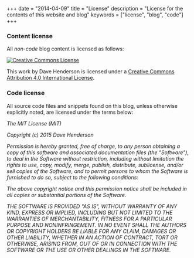 +++
date = "2014-04-09"
title = "License"
description = "License for the contents of this website and blog"
keywords = ["license", "blog", "code"]
+++

### Content license

All _non-code_ blog content is licensed as follows:

<a rel="license" href="http://creativecommons.org/licenses/by/4.0/"><img alt="Creative Commons License" style="border-width:0" src="https://i.creativecommons.org/l/by/4.0/88x31.png" /></a>

This work by <span xmlns:cc="http://creativecommons.org/ns#" property="cc:attributionName">Dave Henderson</span> is licensed under a <a rel="license" href="http://creativecommons.org/licenses/by/4.0/">Creative Commons Attribution 4.0 International License</a>.

### Code license

All source code files and snippets found on this blog, unless otherwise explicitly
noted, are licensed under the terms below:

<em>The MIT License (MIT)

Copyright (c) 2015 Dave Henderson

Permission is hereby granted, free of charge, to any person obtaining a copy
of this software and associated documentation files (the "Software"), to deal
in the Software without restriction, including without limitation the rights
to use, copy, modify, merge, publish, distribute, sublicense, and/or sell
copies of the Software, and to permit persons to whom the Software is
furnished to do so, subject to the following conditions:

The above copyright notice and this permission notice shall be included in all
copies or substantial portions of the Software.

THE SOFTWARE IS PROVIDED "AS IS", WITHOUT WARRANTY OF ANY KIND, EXPRESS OR
IMPLIED, INCLUDING BUT NOT LIMITED TO THE WARRANTIES OF MERCHANTABILITY,
FITNESS FOR A PARTICULAR PURPOSE AND NONINFRINGEMENT. IN NO EVENT SHALL THE
AUTHORS OR COPYRIGHT HOLDERS BE LIABLE FOR ANY CLAIM, DAMAGES OR OTHER
LIABILITY, WHETHER IN AN ACTION OF CONTRACT, TORT OR OTHERWISE, ARISING FROM,
OUT OF OR IN CONNECTION WITH THE SOFTWARE OR THE USE OR OTHER DEALINGS IN THE
SOFTWARE.</em>
